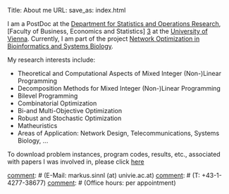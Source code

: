 Title: About me
URL:
save_as: index.html

I am a PostDoc at the [Department for Statistics and Operations Research][2], [Faculty of Business, Economics and Statistics] [3] at the [University of Vienna][2].
Currently, I am part of the project [Network Optimization in Bioinformatics and Systems Biology][1].

My research interests include:

* Theoretical and Computational Aspects of Mixed Integer (Non-)Linear Programming
* Decomposition Methods for Mixed Integer (Non-)Linear Programming
* Bilevel Programming
* Combinatorial Optimization
* Bi-and Multi-Objective Optimization
* Robust and Stochastic Optimization
* Matheuristics
* Areas of Application:  Network Design, Telecommunications, Systems Biology, ...

To download problem instances, program codes, results, etc., associated with papers I was involved in, please click [here][5] 

[comment]: <> (I am located at)
[comment]: # (Floor: 4)
[comment]: # (Room: 343 Oskar-Morgenstern Platz 1 1090 Wien, Austria) 
[comment]: # (E-Mail: markus.sinnl (at) univie.ac.at)
[comment]: # (T: +43-1-4277-38677) 
[comment]: # (Office hours: per appointment)

[1]: https://pf.fwf.ac.at/de/wissenschaft-konkret/project-finder?search[what]=Netzwerkoptimierung+in+Bioinformatik+und+Systembiologie
[2]: http://isor.univie.ac.at
[3]: http://wirtschaftswissenschaften.univie.ac.at
[4]: http://www.univie.ac.at
[5]: pages/instancescodes.html
